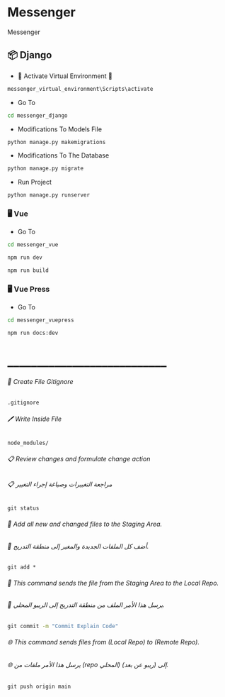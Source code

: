 # Messenger

Messenger


## 📦 Django

- 🚀 Activate Virtual Environment 🔋

```cmd
messenger_virtual_environment\Scripts\activate
```

- Go To

```cmd
cd messenger_django
```

- Modifications To Models File

```cmd
python manage.py makemigrations
```

- Modifications To The Database

```cmd
python manage.py migrate
```

- Run Project

```cmd
python manage.py runserver
```

### 🖥️ Vue

- Go To

```cmd
cd messenger_vue
```

```cmd
npm run dev
```

```cmd
npm run build
```

### 🖥️ Vue Press

- Go To

```cmd
cd messenger_vuepress
```

```cmd
npm run docs:dev
```

# ___________________________


###### 📝 Create File Gitignore

```
.gitignore
```

###### 🖊️ Write Inside File

```
node_modules/
```

###### 📋 Review changes and formulate change action

###### 📋 مراجعة التغييرات وصياغة إجراء التغيير

```cmd
git status
```

###### 📂 Add all new and changed files to the Staging Area.

###### 📂 أضف كل الملفات الجديدة والمغير إلى منطقة التدريج.

```
git add *
```

###### 💾 This command sends the file from the Staging Area to the Local Repo.

###### 💾 يرسل هذا الأمر الملف من منطقة التدريج إلى الريبو المحلي.

```cmd
git commit -m "Commit Explain Code"
```

###### 🌐 This command sends files from (Local Repo) to (Remote Repo).

###### 🌐 يرسل هذا الأمر ملفات من (repo المحلي) إلى (ريبو عن بعد).

```cmd
git push origin main
```
